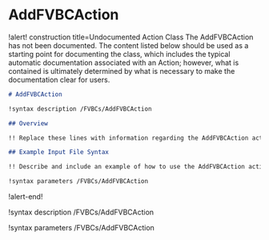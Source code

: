 # AddFVBCAction

!alert! construction title=Undocumented Action Class
The AddFVBCAction has not been documented. The content listed below should be used as a starting point for
documenting the class, which includes the typical automatic documentation associated with an Action;
however, what is contained is ultimately determined by what is necessary to make the documentation
clear for users.

```markdown
# AddFVBCAction

!syntax description /FVBCs/AddFVBCAction

## Overview

!! Replace these lines with information regarding the AddFVBCAction action.

## Example Input File Syntax

!! Describe and include an example of how to use the AddFVBCAction action.

!syntax parameters /FVBCs/AddFVBCAction
```
!alert-end!

!syntax description /FVBCs/AddFVBCAction

!syntax parameters /FVBCs/AddFVBCAction
